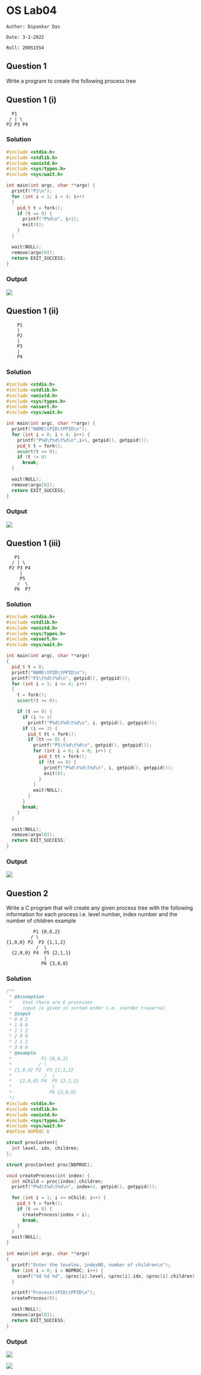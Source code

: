 # OS Lab04
`Author: Dipankar Das`

`Date: 3-2-2022`

`Roll: 20051554`

## Question 1
Write a program to create the following process tree

## Question 1 (i)
```
  P1
 / | \
P2 P3 P4
```
### Solution
```CPP
#include <stdio.h>
#include <stdlib.h>
#include <unistd.h>
#include <sys/types.h>
#include <sys/wait.h>

int main(int argc, char **argv) {
  printf("P1\n");
  for (int i = 1; i < 4; i++)
  {
    pid_t t = fork();
    if (t == 0) {
      printf("P%d\n", i+1);
      exit(0);
    }
  }

  wait(NULL);
  remove(argv[0]);
  return EXIT_SUCCESS;
}
```
### Output
![](./Q1i.png)


## Question 1 (ii)
```
	P1
	|
	P2
	|
	P3
	|
	P4
```

### Solution

```CPP
#include <stdio.h>
#include <stdlib.h>
#include <unistd.h>
#include <sys/types.h>
#include <assert.h>
#include <sys/wait.h>

int main(int argc, char **argv) {
  printf("NAME\tPID\tPPID\n");
  for (int i = 0; i < 4; i++) {
    printf("P%d\t%d\t%d\n",i+1, getpid(), getppid());
    pid_t t = fork();
    assert(t >= 0);
    if (t != 0)
      break;
  }

  wait(NULL);
  remove(argv[0]);
  return EXIT_SUCCESS;
}

```
### Output
![](./Q1ii.png)

## Question 1 (iii)
```
   P1
  / | \
 P2 P3 P4
	 |
	 P5
	/  \
   P6  P7
```

### Solution
```CPP
#include <stdio.h>
#include <stdlib.h>
#include <unistd.h>
#include <sys/types.h>
#include <assert.h>
#include <sys/wait.h>

int main(int argc, char **argv)
{
  pid_t t = 0;
  printf("NAME\tPID\tPPID\n");
  printf("P1\t%d\t%d\n", getpid(), getppid());
  for (int i = 1; i <= 4; i++)
  {
    t = fork();
    assert(t >= 0);

    if (t == 0) {
      if (i != 1)
        printf("P%d\t%d\t%d\n", i, getpid(), getppid());
      if (i == 3) {
        pid_t tt = fork();
        if (tt == 0) {
          printf("P5\t%d\t%d\n", getpid(), getppid());
          for (int i = 6; i < 8; i++) {
            pid_t tt = fork();
            if (tt == 0) {
              printf("P%d\t%d\t%d\n", i, getpid(), getppid());
              exit(0);
            }
          }
          wait(NULL);
        }
      }
      break;
    }
  }

  wait(NULL);
  remove(argv[0]);
  return EXIT_SUCCESS;
}

```
### Output
![](./Q1iii.png)


## Question 2

Write a C program that will create any given process tree with the following information for each process i.e. level number, index number and the number of children
example
```
          P1 {0,0,2}
         / \
{1,0,0} P2  P3 {1,1,2}
           /  \
  {2,0,0} P4  P5 {2,1,1}
              |
             P6 {3,0,0}
```
### Solution
```CPP
/**
 * @Assumption 
 *    that there are 6 processes
 *    input is given in sorted order i.e. inorder traversal
 * @input
 * 0 0 2
 * 1 0 0
 * 1 1 2
 * 2 0 0
 * 2 1 1
 * 3 0 0
 * @example
 *           P1 {0,0,2}
 *          / \
 * {1,0,0} P2  P3 {1,1,2}
 *            /  \
 *   {2,0,0} P4  P5 {2,1,1}
 *               |
 *              P6 {3,0,0}
 */
#include <stdio.h>
#include <stdlib.h>
#include <unistd.h>
#include <sys/types.h>
#include <sys/wait.h>
#define NOPROC 6

struct procContent{
  int level, idx, children;
};

struct procContent proc[NOPROC];

void createProcess(int index) {
  int nChild = proc[index].children;
  printf("P%d\t%d\t%d\n", index+1, getpid(), getppid());

  for (int i = 1; i <= nChild; i++) {
    pid_t t = fork();
    if (t == 0) {
      createProcess(index + i);
      break;
    }
  }
  wait(NULL);
}

int main(int argc, char **argv)
{
  printf("Enter the levelno, indexNO, number of children\n");
  for (int i = 0; i < NOPROC; i++) {
    scanf("%d %d %d", &proc[i].level, &proc[i].idx, &proc[i].children);
  }

  printf("Process\tPID\tPPID\n");
  createProcess(0);

  wait(NULL);
  remove(argv[0]);
  return EXIT_SUCCESS;
}
```
### Output
![](./Q2.png)

![](./Screenshot%202022-03-12%20231813.png)